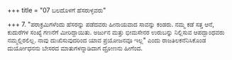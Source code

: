 +++
title = "07 ಬಲದೊಳಗೆ ಹೆಸರುಳ್ಳವರು"

+++
7. "ಪರಾಕ್ರಮಿಗಳೆಂದು ಹೆಸರನ್ನು ಪಡೆದವರು ಹೀನಾಯವಾದ ಸಾವನ್ನು ಕಂಡರು. ನಮ್ಮ ಕಡೆ ಸತ್ತ ಆನೆ, ಕುದುರೆಗಳ ಸಂಖ್ಯೆ ಗಣನೆಗೆ ಮೀರಿದ್ದಾಯಿತು. ಅರ್ಜುನ ಮತ್ತು ಭೀಮಸೇನರ ಉರುಬನ್ನು ನಿಲ್ಲಿಸುವ ಆಪದ್ಬಾಂಧವರು ನಮ್ಮಲ್ಲಿರಲಿಲ್ಲ. ನಾವು ದುಃಖಿಸುವುದರಿಂದ ಯಾವ ಪ್ರಯೋಜನವೂ ಇಲ್ಲ" ಎಂದು ರಾಜತಿಲಕನೆನಿಸಿಕೊಂಡ ದುರ್ಯೋಧನನು ಬೇಸರದ ಮಾತುಗಳನ್ನಾಡಿದಾಗ ದ್ರೋಣನು ಹೀಗೆಂದ.